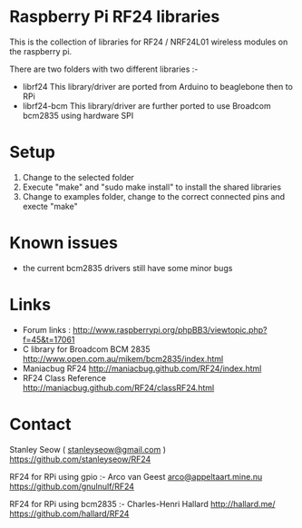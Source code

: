 Raspberry Pi RF24 libraries
===========================

This is the collection of libraries for RF24 / NRF24L01 wireless modules on the raspberry pi.

There are two folders with two different libraries :-

- librf24 	 This library/driver are ported from Arduino to beaglebone then to RPi
- librf24-bcm 	 This library/driver are further ported to use Broadcom bcm2835 using hardware SPI

Setup
=====
1. Change to the selected folder
2. Execute "make" and "sudo make install" to install the shared libraries
3. Change to examples folder, change to the correct connected pins and execte "make"



Known issues
============
- the current bcm2835 drivers still have some minor bugs

Links 
=====
- Forum links : http://www.raspberrypi.org/phpBB3/viewtopic.php?f=45&t=17061
- C library for Broadcom BCM 2835 http://www.open.com.au/mikem/bcm2835/index.html
- Maniacbug RF24 http://maniacbug.github.com/RF24/index.html
- RF24 Class Reference http://maniacbug.github.com/RF24/classRF24.html


Contact
=======
Stanley Seow ( stanleyseow@gmail.com )
https://github.com/stanleyseow/RF24

RF24 for RPi using gpio :-
Arco van Geest <arco@appeltaart.mine.nu> 
https://github.com/gnulnulf/RF24

RF24 for RPi using bcm2835 :-
Charles-Henri Hallard http://hallard.me/ 
https://github.com/hallard/RF24
